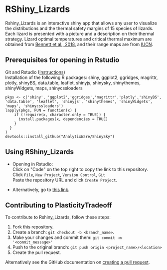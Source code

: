 # RShiny_Lizards

Rshiny_Lizards is an interactive shiny app that allows any user to visualize the distributions and the thermal safety margins of 15 species of lizards. Each lizard is presented with a picture and a description on their thermal strategy. Lizard optimal temperatures and critical thermal maximum are obtained from [Bennett et al., 2018](https://www.nature.com/articles/sdata201822), and their range maps are from [IUCN](https://www.iucnredlist.org/resources/spatial-data-download). 


## Prerequisites for opening in Rstudio
Git and Rstudio ([Instructions](https://resources.github.com/whitepapers/github-and-rstudio/))  
Installation of the following R packages:
shiny, ggplot2, ggridges, magrittr, plotly, shinyBS, data.table, leaflet, shinyjs, shinysky, shinythemes, shinyWidgets, maps, shinycssloaders

```
pkgs <- c('shiny', 'ggplot2','ggridges','magrittr','plotly','shinyBS', 'data.table', 'leaflet', 'shinyjs', 'shinythemes', 'shinyWidgets', 'maps', 'shinycssloaders')
lapply(pkgs, FUN = function(x) {
    if (!require(x, character.only = TRUE)) {
      install.packages(x, dependencies = TRUE)
    }
  }
)
devtools::install_github("AnalytixWare/ShinySky")
```

## Using RShiny_Lizards
* Opening in Rstudio:  
Click on "Code" on the top right to copy the link to this repository.  
Click ```File```, ```New Project```, ```Version Control```, ```Git```  
Paste the repository URL and click ```Create Project```.

* Alternatively, go to [this link](https://map.trenchproject.com/RShiny_Lizards/).

## Contributing to PlasticityTradeoff
<!--- If your README is long or you have some specific process or steps you want contributors to follow, consider creating a separate CONTRIBUTING.md file--->
To contribute to Rshiny_Lizards, follow these steps:

1. Fork this repository.
2. Create a branch: `git checkout -b <branch_name>`.
3. Make your changes and commit them: `git commit -m '<commit_message>'`
4. Push to the original branch: `git push origin <project_name>/<location>`
5. Create the pull request.

Alternatively see the GitHub documentation on [creating a pull request](https://help.github.com/en/github/collaborating-with-issues-and-pull-requests/creating-a-pull-request).
